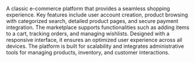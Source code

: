 A classic e-commerce platform that provides a seamless shopping experience. Key features include user account creation, product browsing with categorized search, detailed product pages, and secure payment integration. The marketplace supports functionalities such as adding items to a cart, tracking orders, and managing wishlists. Designed with a responsive interface, it ensures an optimized user experience across all devices. The platform is built for scalability and integrates administrative tools for managing products, inventory, and customer interactions.
